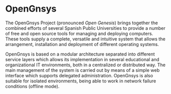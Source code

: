 # OpenGnsys

 The OpenGnsys Project (pronounced _Open Genesis_) brings together the combined efforts of several Spanish Public
 Universities to provide a number of free and open source tools for managing and deploying computers. These tools
 supply a complete, versatile and intuitive system that allows the arrangement, installation and deployment of
 different operating systems. 

OpenGnsys is based on a modular architecture separated into different service layers which allows its
implementation in several educational and organizational IT environments, both in a centralized or distributed way.
The main management of the system is carried out by means of a simple web interface which supports delegated
administration. OpenGnsys is also suitable for isolated environments, being able to work in network failure
conditions (offline mode). 
